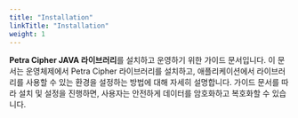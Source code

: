 ```yaml
---
title: "Installation"
linkTitle: "Installation"
weight: 1
---
```


**Petra Cipher JAVA 라이브러리**를 설치하고 운영하기 위한 가이드 문서입니다. 이 문서는 운영체제에서 Petra Cipher 라이브러리를 설치하고, 애플리케이션에서 라이브러리를 사용할 수 있는 환경을 설정하는 방법에 대해 자세히 설명합니다. 가이드 문서를 따라 설치 및 설정을 진행하면, 사용자는 안전하게 데이터를 암호화하고 복호화할 수 있습니다.